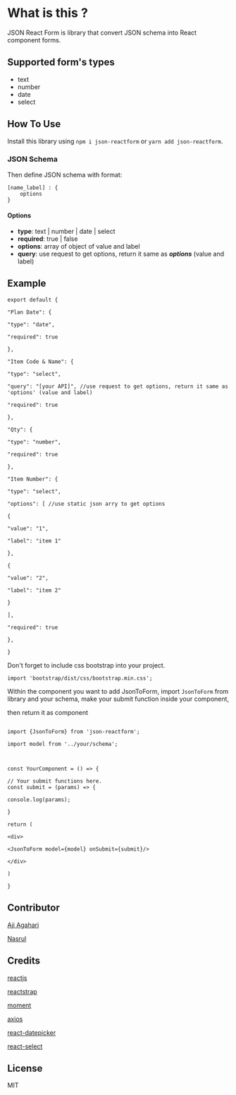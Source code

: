 
# What is this ?

JSON React Form is library that convert JSON schema into React component forms.

## Supported form's types
- text
- number
- date
- select


## How To Use

Install this library using `npm i json-reactform` or `yarn add json-reactform`.

### JSON Schema
Then define JSON schema with format:
```
[name_label] : {
    options
}
```

#### Options
- **type**: text | number | date | select
- **required**: true | false
- **options**: array of object of value and label
- **query**: use request to get options, return it same as ***options*** (value and label)


## Example
```
export default {

"Plan Date": {

"type": "date",

"required": true

},

"Item Code & Name": {

"type": "select",

"query": "[your API]", //use request to get options, return it same as 'options' (value and label)

"required": true

},

"Qty": {

"type": "number",

"required": true

},

"Item Number": {

"type": "select",

"options": [ //use static json arry to get options

{

"value": "1",

"label": "item 1"

},

{

"value": "2",

"label": "item 2"

}

],

"required": true

},

}

```

Don't forget to include css bootstrap into your project.
```
import 'bootstrap/dist/css/bootstrap.min.css';
```




Within the component you want to add JsonToForm, import `JsonToForm` from library and your schema, make your submit function inside your component,

then return it as component



```

import {JsonToForm} from 'json-reactform';

import model from '../your/schema';



const YourComponent = () => {

// Your submit functions here.
const submit = (params) => {

console.log(params);

}

return (

<div>

<JsonToForm model={model} onSubmit={submit}/>

</div>

)

}

```





## Contributor



[Aji Agahari](---)

[Nasrul](---)



## Credits

[reactjs](https://reactjs.org/)

[reactstrap](https://reactstrap.github.io/)

[moment](https://momentjs.com/)

[axios](https://github.com/axios/axios)

[react-datepicker](https://github.com/Hacker0x01/react-datepicker)

[react-select](https://react-select.com/)

## License

MIT
